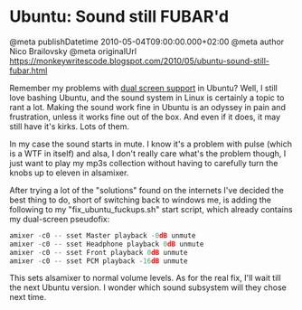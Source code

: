 # Ubuntu: Sound still FUBAR'd

@meta publishDatetime 2010-05-04T09:00:00.000+02:00
@meta author Nico Brailovsky
@meta originalUrl https://monkeywritescode.blogspot.com/2010/05/ubuntu-sound-still-fubar.html

Remember my problems with [dual screen support](md_blog/2010/0427_UbuntuDualscreenstillFUBARd.md) in Ubuntu? Well, I still love bashing Ubuntu, and the sound system in Linux is certainly a topic to rant a lot. Making the sound work fine in Ubuntu is an odyssey in pain and frustration, unless it works fine out of the box. And even if it does, it may still have it's kirks. Lots of them.

In my case the sound starts in mute. I know it's a problem with pulse (which is a WTF in itself) and alsa, I don't really care what's the problem though, I just want to play my mp3s collection without having to carefully turn the knobs up to eleven in alsamixer.

After trying a lot of the "solutions" found on the internets I've decided the best thing to do, short of switching back to windows me, is adding the following to my "fix\_ubuntu\_fuckups.sh" start script, which already contains my dual-screen pseudofix:

```c++
amixer -c0 -- sset Master playback -0dB unmute
amixer -c0 -- sset Headphone playback 0dB unmute
amixer -c0 -- sset Front playback 0dB unmute
amixer -c0 -- sset PCM playback -16dB unmute
```

This sets alsamixer to normal volume levels. As for the real fix, I'll wait till the next Ubuntu version. I wonder which sound subsystem will they chose next time.

